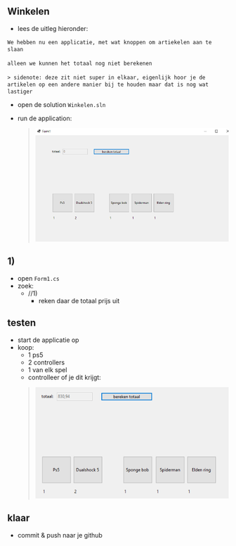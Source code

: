 

## Winkelen

- lees de uitleg hieronder:
```
We hebben nu een applicatie, met wat knoppen om artiekelen aan te slaan

alleen we kunnen het totaal nog niet berekenen

> sidenote: deze zit niet super in elkaar, eigenlijk hoor je de artikelen op een andere manier bij te houden maar dat is nog wat lastiger

```



- open de solution `Winkelen.sln`

- run de application:
    > ![](img/app.PNG)


## 1)

         
- open `Form1.cs`
- zoek:
    - //1) 
        - reken daar de totaal prijs uit
        
## testen

- start de applicatie op
- koop:
    - 1 ps5
    - 2 controllers
    - 1 van elk spel
    - controlleer of je dit krijgt:
    > ![](img/result.PNG)

## klaar

- commit & push naar je github        